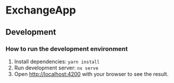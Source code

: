# ExchangeApp

## Development

### How to run the development environment

1. Install dependencies: `yarn install`
2. Run development server: `nx serve`
3. Open [http://localhost:4200](http://localhost:4200) with your browser to see the result.

